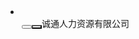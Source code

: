 <li id="ztreedeep_9" class="level1 e8_z_toplevel" treenode=""><div class="e8HoverZtreeDiv curSelectedNode" style="padding-left:18px"><button type="button" id="ztreedeep_9_switch" title="" class="level1 switch center_close" treenode_switch=""></button><button type="button" id="ztreedeep_9_check" class="chk checkbox_false_full" treenode_check="" onfocus="this.blur();" style="display:none;"></button><a id="ztreedeep_9_a" class="level1 curSelectedNode" treenode_a="" onclick="" target="_blank" style="" title="诚通人力资源有限公司"><button type="button" id="ztreedeep_9_ico" title="" treenode_ico="" class="ico_close" style="background:url(/images/treeimages/Home_wev8.gif) 0 0 no-repeat;"></button><span id="ztreedeep_9_span" class="">诚通人力资源有限公司</span></a></div><ul id="ztreedeep_9_ul" class="level1 line" style="display: none;"><li id="ztreedeep_274" class="level2 e8_z_seclevel" treenode=""><div class="e8HoverZtreeDiv" style="padding-left:36px"><button type="button" id="ztreedeep_274_switch" title="" class="level2 switch center_docu" treenode_switch=""></button><button type="button" id="ztreedeep_274_check" class="chk checkbox_false_full" treenode_check="" onfocus="this.blur();"></button><a id="ztreedeep_274_a" class="level2" treenode_a="" onclick="" target="_blank" style="" title="董事会"><button type="button" id="ztreedeep_274_ico" title="" treenode_ico="" class="ico_docu" style="background:url(/images/treeimages/subCopany_Colse_wev8.gif) 0 0 no-repeat;"></button><span id="ztreedeep_274_span" class="">董事会</span></a></div></li><li id="ztreedeep_275" class="level2 e8_z_seclevel" treenode=""><div class="e8HoverZtreeDiv" style="padding-left:36px"><button type="button" id="ztreedeep_275_switch" title="" class="level2 switch center_docu" treenode_switch=""></button><button type="button" id="ztreedeep_275_check" class="chk checkbox_false_full" treenode_check="" onfocus="this.blur();"></button><a id="ztreedeep_275_a" class="level2" treenode_a="" onclick="" target="_blank" style="" title="监事会"><button type="button" id="ztreedeep_275_ico" title="" treenode_ico="" class="ico_docu" style="background:url(/images/treeimages/subCopany_Colse_wev8.gif) 0 0 no-repeat;"></button><span id="ztreedeep_275_span" class="">监事会</span></a></div></li><li id="ztreedeep_276" class="level2 e8_z_seclevel" treenode=""><div class="e8HoverZtreeDiv" style="padding-left:36px"><button type="button" id="ztreedeep_276_switch" title="" class="level2 switch center_docu" treenode_switch=""></button><button type="button" id="ztreedeep_276_check" class="chk checkbox_false_full" treenode_check="" onfocus="this.blur();"></button><a id="ztreedeep_276_a" class="level2" treenode_a="" onclick="" target="_blank" style="" title="党委"><button type="button" id="ztreedeep_276_ico" title="" treenode_ico="" class="ico_docu" style="background:url(/images/treeimages/subCopany_Colse_wev8.gif) 0 0 no-repeat;"></button><span id="ztreedeep_276_span" class="">党委</span></a></div></li><li id="ztreedeep_277" class="level2 e8_z_seclevel" treenode=""><div class="e8HoverZtreeDiv" style="padding-left:36px"><button type="button" id="ztreedeep_277_switch" title="" class="level2 switch center_docu" treenode_switch=""></button><button type="button" id="ztreedeep_277_check" class="chk checkbox_false_full" treenode_check="" onfocus="this.blur();"></button><a id="ztreedeep_277_a" class="level2" treenode_a="" onclick="" target="_blank" style="" title="纪委"><button type="button" id="ztreedeep_277_ico" title="" treenode_ico="" class="ico_docu" style="background:url(/images/treeimages/subCopany_Colse_wev8.gif) 0 0 no-repeat;"></button><span id="ztreedeep_277_span" class="">纪委</span></a></div></li><li id="ztreedeep_278" class="level2 e8_z_seclevel" treenode=""><div class="e8HoverZtreeDiv" style="padding-left:36px"><button type="button" id="ztreedeep_278_switch" title="" class="level2 switch center_docu" treenode_switch=""></button><button type="button" id="ztreedeep_278_check" class="chk checkbox_false_full" treenode_check="" onfocus="this.blur();"></button><a id="ztreedeep_278_a" class="level2" treenode_a="" onclick="" target="_blank" style="" title="经营班子"><button type="button" id="ztreedeep_278_ico" title="" treenode_ico="" class="ico_docu" style="background:url(/images/treeimages/subCopany_Colse_wev8.gif) 0 0 no-repeat;"></button><span id="ztreedeep_278_span" class="">经营班子</span></a></div></li><li id="ztreedeep_279" class="level2 e8_z_seclevel" treenode=""><div class="e8HoverZtreeDiv" style="padding-left:36px"><button type="button" id="ztreedeep_279_switch" title="" class="level2 switch center_docu" treenode_switch=""></button><button type="button" id="ztreedeep_279_check" class="chk checkbox_false_full" treenode_check="" onfocus="this.blur();"></button><a id="ztreedeep_279_a" class="level2" treenode_a="" onclick="" target="_blank" style="" title="业务顾问"><button type="button" id="ztreedeep_279_ico" title="" treenode_ico="" class="ico_docu" style="background:url(/images/treeimages/subCopany_Colse_wev8.gif) 0 0 no-repeat;"></button><span id="ztreedeep_279_span" class="">业务顾问</span></a></div></li><li id="ztreedeep_280" class="level2 e8_z_seclevel" treenode=""><div class="e8HoverZtreeDiv" style="padding-left:36px"><button type="button" id="ztreedeep_280_switch" title="" class="level2 switch center_docu" treenode_switch=""></button><button type="button" id="ztreedeep_280_check" class="chk checkbox_false_full" treenode_check="" onfocus="this.blur();"></button><a id="ztreedeep_280_a" class="level2" treenode_a="" onclick="" target="_blank" style="" title="刘建斌"><button type="button" id="ztreedeep_280_ico" title="" treenode_ico="" class="ico_docu" style="background:url(/images/treeimages/subCopany_Colse_wev8.gif) 0 0 no-repeat;"></button><span id="ztreedeep_280_span" class="">刘建斌</span></a></div></li><li id="ztreedeep_281" class="level2 e8_z_seclevel" treenode=""><div class="e8HoverZtreeDiv" style="padding-left:36px"><button type="button" id="ztreedeep_281_switch" title="" class="level2 switch center_docu" treenode_switch=""></button><button type="button" id="ztreedeep_281_check" class="chk checkbox_false_full" treenode_check="" onfocus="this.blur();"></button><a id="ztreedeep_281_a" class="level2" treenode_a="" onclick="" target="_blank" style="" title="董事会办公室"><button type="button" id="ztreedeep_281_ico" title="" treenode_ico="" class="ico_docu" style="background:url(/images/treeimages/subCopany_Colse_wev8.gif) 0 0 no-repeat;"></button><span id="ztreedeep_281_span" class="">董事会办公室</span></a></div></li><li id="ztreedeep_282" class="level2 e8_z_seclevel" treenode=""><div class="e8HoverZtreeDiv" style="padding-left:36px"><button type="button" id="ztreedeep_282_switch" title="" class="level2 switch center_docu" treenode_switch=""></button><button type="button" id="ztreedeep_282_check" class="chk checkbox_false_full" treenode_check="" onfocus="this.blur();"></button><a id="ztreedeep_282_a" class="level2" treenode_a="" onclick="" target="_blank" style="" title="总经理办公室"><button type="button" id="ztreedeep_282_ico" title="" treenode_ico="" class="ico_docu" style="background:url(/images/treeimages/subCopany_Colse_wev8.gif) 0 0 no-repeat;"></button><span id="ztreedeep_282_span" class="">总经理办公室</span></a></div></li><li id="ztreedeep_283" class="level2 e8_z_seclevel" treenode=""><div class="e8HoverZtreeDiv" style="padding-left:36px"><button type="button" id="ztreedeep_283_switch" title="" class="level2 switch center_docu" treenode_switch=""></button><button type="button" id="ztreedeep_283_check" class="chk checkbox_false_full" treenode_check="" onfocus="this.blur();"></button><a id="ztreedeep_283_a" class="level2" treenode_a="" onclick="" target="_blank" style="" title="党群工作部_巡查办公室"><button type="button" id="ztreedeep_283_ico" title="" treenode_ico="" class="ico_docu" style="background:url(/images/treeimages/subCopany_Colse_wev8.gif) 0 0 no-repeat;"></button><span id="ztreedeep_283_span" class="">党群工作部_巡查办公室</span></a></div></li><li id="ztreedeep_284" class="level2 e8_z_seclevel" treenode=""><div class="e8HoverZtreeDiv" style="padding-left:36px"><button type="button" id="ztreedeep_284_switch" title="" class="level2 switch center_docu" treenode_switch=""></button><button type="button" id="ztreedeep_284_check" class="chk checkbox_false_full" treenode_check="" onfocus="this.blur();"></button><a id="ztreedeep_284_a" class="level2" treenode_a="" onclick="" target="_blank" style="" title="纪委办公室"><button type="button" id="ztreedeep_284_ico" title="" treenode_ico="" class="ico_docu" style="background:url(/images/treeimages/subCopany_Colse_wev8.gif) 0 0 no-repeat;"></button><span id="ztreedeep_284_span" class="">纪委办公室</span></a></div></li><li id="ztreedeep_285" class="level2 e8_z_seclevel" treenode=""><div class="e8HoverZtreeDiv" style="padding-left:36px"><button type="button" id="ztreedeep_285_switch" title="" class="level2 switch center_docu" treenode_switch=""></button><button type="button" id="ztreedeep_285_check" class="chk checkbox_false_full" treenode_check="" onfocus="this.blur();"></button><a id="ztreedeep_285_a" class="level2" treenode_a="" onclick="" target="_blank" style="" title="人力资源部_党委组织部"><button type="button" id="ztreedeep_285_ico" title="" treenode_ico="" class="ico_docu" style="background:url(/images/treeimages/subCopany_Colse_wev8.gif) 0 0 no-repeat;"></button><span id="ztreedeep_285_span" class="">人力资源部_党委组织部</span></a></div></li><li id="ztreedeep_286" class="level2 e8_z_seclevel" treenode=""><div class="e8HoverZtreeDiv" style="padding-left:36px"><button type="button" id="ztreedeep_286_switch" title="" class="level2 switch center_docu" treenode_switch=""></button><button type="button" id="ztreedeep_286_check" class="chk checkbox_false_full" treenode_check="" onfocus="this.blur();"></button><a id="ztreedeep_286_a" class="level2" treenode_a="" onclick="" target="_blank" style="" title="财务管理部"><button type="button" id="ztreedeep_286_ico" title="" treenode_ico="" class="ico_docu" style="background:url(/images/treeimages/subCopany_Colse_wev8.gif) 0 0 no-repeat;"></button><span id="ztreedeep_286_span" class="">财务管理部</span></a></div></li><li id="ztreedeep_287" class="level2 e8_z_seclevel" treenode=""><div class="e8HoverZtreeDiv" style="padding-left:36px"><button type="button" id="ztreedeep_287_switch" title="" class="level2 switch center_docu" treenode_switch=""></button><button type="button" id="ztreedeep_287_check" class="chk checkbox_false_full" treenode_check="" onfocus="this.blur();"></button><a id="ztreedeep_287_a" class="level2" treenode_a="" onclick="" target="_blank" style="" title="战略投资部"><button type="button" id="ztreedeep_287_ico" title="" treenode_ico="" class="ico_docu" style="background:url(/images/treeimages/subCopany_Colse_wev8.gif) 0 0 no-repeat;"></button><span id="ztreedeep_287_span" class="">战略投资部</span></a></div></li><li id="ztreedeep_288" class="level2 e8_z_seclevel" treenode=""><div class="e8HoverZtreeDiv" style="padding-left:36px"><button type="button" id="ztreedeep_288_switch" title="" class="level2 switch center_docu" treenode_switch=""></button><button type="button" id="ztreedeep_288_check" class="chk checkbox_false_full" treenode_check="" onfocus="this.blur();"></button><a id="ztreedeep_288_a" class="level2" treenode_a="" onclick="" target="_blank" style="" title="企业管理部"><button type="button" id="ztreedeep_288_ico" title="" treenode_ico="" class="ico_docu" style="background:url(/images/treeimages/subCopany_Colse_wev8.gif) 0 0 no-repeat;"></button><span id="ztreedeep_288_span" class="">企业管理部</span></a></div></li><li id="ztreedeep_289" class="level2 e8_z_seclevel" treenode=""><div class="e8HoverZtreeDiv" style="padding-left:36px"><button type="button" id="ztreedeep_289_switch" title="" class="level2 switch center_docu" treenode_switch=""></button><button type="button" id="ztreedeep_289_check" class="chk checkbox_false_full" treenode_check="" onfocus="this.blur();"></button><a id="ztreedeep_289_a" class="level2" treenode_a="" onclick="" target="_blank" style="" title="市场部"><button type="button" id="ztreedeep_289_ico" title="" treenode_ico="" class="ico_docu" style="background:url(/images/treeimages/subCopany_Colse_wev8.gif) 0 0 no-repeat;"></button><span id="ztreedeep_289_span" class="">市场部</span></a></div></li><li id="ztreedeep_290" class="level2 e8_z_seclevel" treenode=""><div class="e8HoverZtreeDiv" style="padding-left:36px"><button type="button" id="ztreedeep_290_switch" title="" class="level2 switch center_close" treenode_switch=""></button><button type="button" id="ztreedeep_290_check" class="chk checkbox_false_full" treenode_check="" onfocus="this.blur();"></button><a id="ztreedeep_290_a" class="level2" treenode_a="" onclick="" target="_blank" style="" title="运营管理中心"><button type="button" id="ztreedeep_290_ico" title="" treenode_ico="" class="ico_close" style="background:url(/images/treeimages/subCopany_Colse_wev8.gif) 0 0 no-repeat;"></button><span id="ztreedeep_290_span" class="">运营管理中心</span></a></div><ul id="ztreedeep_290_ul" class="level2 line" style="display: none;"><li id="ztreedeep_381" class="level3 e8_z_seclevel" treenode=""><div class="e8HoverZtreeDiv" style="padding-left:54px"><button type="button" id="ztreedeep_381_switch" title="" class="level3 switch bottom_docu" treenode_switch=""></button><button type="button" id="ztreedeep_381_check" class="chk checkbox_false_full" treenode_check="" onfocus="this.blur();"></button><a id="ztreedeep_381_a" class="level3" treenode_a="" onclick="" target="_blank" style="" title="结算中心"><button type="button" id="ztreedeep_381_ico" title="" treenode_ico="" class="ico_docu" style="background:url(/images/treeimages/subCopany_Colse_wev8.gif) 0 0 no-repeat;"></button><span id="ztreedeep_381_span" class="">结算中心</span></a></div></li></ul></li><li id="ztreedeep_291" class="level2 e8_z_seclevel" treenode=""><div class="e8HoverZtreeDiv" style="padding-left:36px"><button type="button" id="ztreedeep_291_switch" title="" class="level2 switch center_docu" treenode_switch=""></button><button type="button" id="ztreedeep_291_check" class="chk checkbox_false_full" treenode_check="" onfocus="this.blur();"></button><a id="ztreedeep_291_a" class="level2" treenode_a="" onclick="" target="_blank" style="" title="天津分公司"><button type="button" id="ztreedeep_291_ico" title="" treenode_ico="" class="ico_docu" style="background:url(/images/treeimages/subCopany_Colse_wev8.gif) 0 0 no-repeat;"></button><span id="ztreedeep_291_span" class="">天津分公司</span></a></div></li><li id="ztreedeep_292" class="level2 e8_z_seclevel" treenode=""><div class="e8HoverZtreeDiv" style="padding-left:36px"><button type="button" id="ztreedeep_292_switch" title="" class="level2 switch center_docu" treenode_switch=""></button><button type="button" id="ztreedeep_292_check" class="chk checkbox_false_full" treenode_check="" onfocus="this.blur();"></button><a id="ztreedeep_292_a" class="level2" treenode_a="" onclick="" target="_blank" style="" title="上海分公司"><button type="button" id="ztreedeep_292_ico" title="" treenode_ico="" class="ico_docu" style="background:url(/images/treeimages/subCopany_Colse_wev8.gif) 0 0 no-repeat;"></button><span id="ztreedeep_292_span" class="">上海分公司</span></a></div></li><li id="ztreedeep_293" class="level2 e8_z_seclevel" treenode=""><div class="e8HoverZtreeDiv" style="padding-left:36px"><button type="button" id="ztreedeep_293_switch" title="" class="level2 switch center_docu" treenode_switch=""></button><button type="button" id="ztreedeep_293_check" class="chk checkbox_false_full" treenode_check="" onfocus="this.blur();"></button><a id="ztreedeep_293_a" class="level2" treenode_a="" onclick="" target="_blank" style="" title="广州分公司"><button type="button" id="ztreedeep_293_ico" title="" treenode_ico="" class="ico_docu" style="background:url(/images/treeimages/subCopany_Colse_wev8.gif) 0 0 no-repeat;"></button><span id="ztreedeep_293_span" class="">广州分公司</span></a></div></li><li id="ztreedeep_294" class="level2 e8_z_seclevel" treenode=""><div class="e8HoverZtreeDiv" style="padding-left:36px"><button type="button" id="ztreedeep_294_switch" title="" class="level2 switch center_docu" treenode_switch=""></button><button type="button" id="ztreedeep_294_check" class="chk checkbox_false_full" treenode_check="" onfocus="this.blur();"></button><a id="ztreedeep_294_a" class="level2" treenode_a="" onclick="" target="_blank" style="" title="贵阳分公司"><button type="button" id="ztreedeep_294_ico" title="" treenode_ico="" class="ico_docu" style="background:url(/images/treeimages/subCopany_Colse_wev8.gif) 0 0 no-repeat;"></button><span id="ztreedeep_294_span" class="">贵阳分公司</span></a></div></li><li id="ztreedeep_295" class="level2 e8_z_seclevel" treenode=""><div class="e8HoverZtreeDiv" style="padding-left:36px"><button type="button" id="ztreedeep_295_switch" title="" class="level2 switch center_docu" treenode_switch=""></button><button type="button" id="ztreedeep_295_check" class="chk checkbox_false_full" treenode_check="" onfocus="this.blur();"></button><a id="ztreedeep_295_a" class="level2" treenode_a="" onclick="" target="_blank" style="" title="人力资本事业部"><button type="button" id="ztreedeep_295_ico" title="" treenode_ico="" class="ico_docu" style="background:url(/images/treeimages/subCopany_Colse_wev8.gif) 0 0 no-repeat;"></button><span id="ztreedeep_295_span" class="">人力资本事业部</span></a></div></li><li id="ztreedeep_296" class="level2 e8_z_seclevel" treenode=""><div class="e8HoverZtreeDiv" style="padding-left:36px"><button type="button" id="ztreedeep_296_switch" title="" class="level2 switch center_close" treenode_switch=""></button><button type="button" id="ztreedeep_296_check" class="chk checkbox_false_full" treenode_check="" onfocus="this.blur();"></button><a id="ztreedeep_296_a" class="level2" treenode_a="" onclick="" target="_blank" style="" title="人力资源外包事业部"><button type="button" id="ztreedeep_296_ico" title="" treenode_ico="" class="ico_close" style="background:url(/images/treeimages/subCopany_Colse_wev8.gif) 0 0 no-repeat;"></button><span id="ztreedeep_296_span" class="">人力资源外包事业部</span></a></div></li><li id="ztreedeep_297" class="level2 e8_z_seclevel" treenode=""><div class="e8HoverZtreeDiv" style="padding-left:36px"><button type="button" id="ztreedeep_297_switch" title="" class="level2 switch center_close" treenode_switch=""></button><button type="button" id="ztreedeep_297_check" class="chk checkbox_false_full" treenode_check="" onfocus="this.blur();"></button><a id="ztreedeep_297_a" class="level2" treenode_a="" onclick="" target="_blank" style="" title="客户服务事业部"><button type="button" id="ztreedeep_297_ico" title="" treenode_ico="" class="ico_close" style="background:url(/images/treeimages/subCopany_Colse_wev8.gif) 0 0 no-repeat;"></button><span id="ztreedeep_297_span" class="">客户服务事业部</span></a></div></li><li id="ztreedeep_298" class="level2 e8_z_seclevel" treenode=""><div class="e8HoverZtreeDiv" style="padding-left:36px"><button type="button" id="ztreedeep_298_switch" title="" class="level2 switch center_docu" treenode_switch=""></button><button type="button" id="ztreedeep_298_check" class="chk checkbox_false_full" treenode_check="" onfocus="this.blur();"></button><a id="ztreedeep_298_a" class="level2" treenode_a="" onclick="" target="_blank" style="" title="档案部"><button type="button" id="ztreedeep_298_ico" title="" treenode_ico="" class="ico_docu" style="background:url(/images/treeimages/subCopany_Colse_wev8.gif) 0 0 no-repeat;"></button><span id="ztreedeep_298_span" class="">档案部</span></a></div></li><li id="ztreedeep_299" class="level2 e8_z_seclevel" treenode=""><div class="e8HoverZtreeDiv" style="padding-left:36px"><button type="button" id="ztreedeep_299_switch" title="" class="level2 switch center_docu" treenode_switch=""></button><button type="button" id="ztreedeep_299_check" class="chk checkbox_false_full" treenode_check="" onfocus="this.blur();"></button><a id="ztreedeep_299_a" class="level2" treenode_a="" onclick="" target="_blank" style="" title="残疾人事业部"><button type="button" id="ztreedeep_299_ico" title="" treenode_ico="" class="ico_docu" style="background:url(/images/treeimages/subCopany_Colse_wev8.gif) 0 0 no-repeat;"></button><span id="ztreedeep_299_span" class="">残疾人事业部</span></a></div></li><li id="ztreedeep_300" class="level2 e8_z_seclevel" treenode=""><div class="e8HoverZtreeDiv" style="padding-left:36px"><button type="button" id="ztreedeep_300_switch" title="" class="level2 switch center_docu" treenode_switch=""></button><button type="button" id="ztreedeep_300_check" class="chk checkbox_false_full" treenode_check="" onfocus="this.blur();"></button><a id="ztreedeep_300_a" class="level2" treenode_a="" onclick="" target="_blank" style="" title="京津分公司"><button type="button" id="ztreedeep_300_ico" title="" treenode_ico="" class="ico_docu" style="background:url(/images/treeimages/subCopany_Colse_wev8.gif) 0 0 no-repeat;"></button><span id="ztreedeep_300_span" class="">京津分公司</span></a></div></li><li id="ztreedeep_301" class="level2 e8_z_seclevel" treenode=""><div class="e8HoverZtreeDiv" style="padding-left:36px"><button type="button" id="ztreedeep_301_switch" title="" class="level2 switch center_docu" treenode_switch=""></button><button type="button" id="ztreedeep_301_check" class="chk checkbox_false_full" treenode_check="" onfocus="this.blur();"></button><a id="ztreedeep_301_a" class="level2" treenode_a="" onclick="" target="_blank" style="" title="国际业务项目组"><button type="button" id="ztreedeep_301_ico" title="" treenode_ico="" class="ico_docu" style="background:url(/images/treeimages/subCopany_Colse_wev8.gif) 0 0 no-repeat;"></button><span id="ztreedeep_301_span" class="">国际业务项目组</span></a></div></li><li id="ztreedeep_302" class="level2 e8_z_seclevel" treenode=""><div class="e8HoverZtreeDiv" style="padding-left:36px"><button type="button" id="ztreedeep_302_switch" title="" class="level2 switch center_close" treenode_switch=""></button><button type="button" id="ztreedeep_302_check" class="chk checkbox_false_full" treenode_check="" onfocus="this.blur();"></button><a id="ztreedeep_302_a" class="level2" treenode_a="" onclick="" target="_blank" style="" title="诚通人力资源北京有限公司"><button type="button" id="ztreedeep_302_ico" title="" treenode_ico="" class="ico_close" style="background:url(/images/treeimages/subCopany_Colse_wev8.gif) 0 0 no-repeat;"></button><span id="ztreedeep_302_span" class="">诚通人力资源北京有限公司</span></a></div></li><li id="ztreedeep_303" class="level2 e8_z_seclevel" treenode=""><div class="e8HoverZtreeDiv" style="padding-left:36px"><button type="button" id="ztreedeep_303_switch" title="" class="level2 switch center_close" treenode_switch=""></button><button type="button" id="ztreedeep_303_check" class="chk checkbox_false_full" treenode_check="" onfocus="this.blur();"></button><a id="ztreedeep_303_a" class="level2" treenode_a="" onclick="" target="_blank" style="" title="诚通互联（北京）科技有限公司"><button type="button" id="ztreedeep_303_ico" title="" treenode_ico="" class="ico_close" style="background:url(/images/treeimages/subCopany_Colse_wev8.gif) 0 0 no-repeat;"></button><span id="ztreedeep_303_span" class="">诚通互联（北京）科技有限公司</span></a></div></li><li id="ztreedeep_304" class="level2 e8_z_seclevel" treenode=""><div class="e8HoverZtreeDiv" style="padding-left:36px"><button type="button" id="ztreedeep_304_switch" title="" class="level2 switch center_docu" treenode_switch=""></button><button type="button" id="ztreedeep_304_check" class="chk checkbox_false_full" treenode_check="" onfocus="this.blur();"></button><a id="ztreedeep_304_a" class="level2" treenode_a="" onclick="" target="_blank" style="" title="海南诚港人力资源有限公司"><button type="button" id="ztreedeep_304_ico" title="" treenode_ico="" class="ico_docu" style="background:url(/images/treeimages/subCopany_Colse_wev8.gif) 0 0 no-repeat;"></button><span id="ztreedeep_304_span" class="">海南诚港人力资源有限公司</span></a></div></li><li id="ztreedeep_305" class="level2 e8_z_seclevel" treenode=""><div class="e8HoverZtreeDiv" style="padding-left:36px"><button type="button" id="ztreedeep_305_switch" title="" class="level2 switch center_docu" treenode_switch=""></button><button type="button" id="ztreedeep_305_check" class="chk checkbox_false_full" treenode_check="" onfocus="this.blur();"></button><a id="ztreedeep_305_a" class="level2" treenode_a="" onclick="" target="_blank" style="" title="诚通润物管理咨询北京有限公司"><button type="button" id="ztreedeep_305_ico" title="" treenode_ico="" class="ico_docu" style="background:url(/images/treeimages/subCopany_Colse_wev8.gif) 0 0 no-repeat;"></button><span id="ztreedeep_305_span" class="">诚通润物管理咨询北京有限公司</span></a></div></li><li id="ztreedeep_306" class="level2 e8_z_seclevel" treenode=""><div class="e8HoverZtreeDiv" style="padding-left:36px"><button type="button" id="ztreedeep_306_switch" title="" class="level2 switch center_docu" treenode_switch=""></button><button type="button" id="ztreedeep_306_check" class="chk checkbox_false_full" treenode_check="" onfocus="this.blur();"></button><a id="ztreedeep_306_a" class="level2" treenode_a="" onclick="" target="_blank" style="" title="团委"><button type="button" id="ztreedeep_306_ico" title="" treenode_ico="" class="ico_docu" style="background:url(/images/treeimages/subCopany_Colse_wev8.gif) 0 0 no-repeat;"></button><span id="ztreedeep_306_span" class="">团委</span></a></div></li><li id="ztreedeep_307" class="level2 e8_z_seclevel" treenode=""><div class="e8HoverZtreeDiv" style="padding-left:36px"><button type="button" id="ztreedeep_307_switch" title="" class="level2 switch center_docu" treenode_switch=""></button><button type="button" id="ztreedeep_307_check" class="chk checkbox_false_full" treenode_check="" onfocus="this.blur();"></button><a id="ztreedeep_307_a" class="level2" treenode_a="" onclick="" target="_blank" style="" title="工会"><button type="button" id="ztreedeep_307_ico" title="" treenode_ico="" class="ico_docu" style="background:url(/images/treeimages/subCopany_Colse_wev8.gif) 0 0 no-repeat;"></button><span id="ztreedeep_307_span" class="">工会</span></a></div></li><li id="ztreedeep_308" class="level2 e8_z_seclevel" treenode=""><div class="e8HoverZtreeDiv" style="padding-left:36px"><button type="button" id="ztreedeep_308_switch" title="" class="level2 switch center_docu" treenode_switch=""></button><button type="button" id="ztreedeep_308_check" class="chk checkbox_false_full" treenode_check="" onfocus="this.blur();"></button><a id="ztreedeep_308_a" class="level2" treenode_a="" onclick="" target="_blank" style="" title="月工作列会"><button type="button" id="ztreedeep_308_ico" title="" treenode_ico="" class="ico_docu" style="background:url(/images/treeimages/subCopany_Colse_wev8.gif) 0 0 no-repeat;"></button><span id="ztreedeep_308_span" class="">月工作列会</span></a></div></li><li id="ztreedeep_309" class="level2 e8_z_seclevel" treenode=""><div class="e8HoverZtreeDiv" style="padding-left:36px"><button type="button" id="ztreedeep_309_switch" title="" class="level2 switch center_docu" treenode_switch=""></button><button type="button" id="ztreedeep_309_check" class="chk checkbox_false_full" treenode_check="" onfocus="this.blur();"></button><a id="ztreedeep_309_a" class="level2" treenode_a="" onclick="" target="_blank" style="" title="职工代表组"><button type="button" id="ztreedeep_309_ico" title="" treenode_ico="" class="ico_docu" style="background:url(/images/treeimages/subCopany_Colse_wev8.gif) 0 0 no-repeat;"></button><span id="ztreedeep_309_span" class="">职工代表组</span></a></div></li><li id="ztreedeep_310" class="level2 e8_z_seclevel" treenode=""><div class="e8HoverZtreeDiv" style="padding-left:36px"><button type="button" id="ztreedeep_310_switch" title="" class="level2 switch center_docu" treenode_switch=""></button><button type="button" id="ztreedeep_310_check" class="chk checkbox_false_full" treenode_check="" onfocus="this.blur();"></button><a id="ztreedeep_310_a" class="level2" treenode_a="" onclick="" target="_blank" style="" title="集团老干部中心"><button type="button" id="ztreedeep_310_ico" title="" treenode_ico="" class="ico_docu" style="background:url(/images/treeimages/subCopany_Colse_wev8.gif) 0 0 no-repeat;"></button><span id="ztreedeep_310_span" class="">集团老干部中心</span></a></div></li><li id="ztreedeep_311" class="level2 e8_z_seclevel" treenode=""><div class="e8HoverZtreeDiv" style="padding-left:36px"><button type="button" id="ztreedeep_311_switch" title="" class="level2 switch center_docu" treenode_switch=""></button><button type="button" id="ztreedeep_311_check" class="chk checkbox_false_full" treenode_check="" onfocus="this.blur();"></button><a id="ztreedeep_311_a" class="level2" treenode_a="" onclick="" target="_blank" style="" title="派出人员"><button type="button" id="ztreedeep_311_ico" title="" treenode_ico="" class="ico_docu" style="background:url(/images/treeimages/subCopany_Colse_wev8.gif) 0 0 no-repeat;"></button><span id="ztreedeep_311_span" class="">派出人员</span></a></div></li><li id="ztreedeep_312" class="level2 e8_z_seclevel" treenode=""><div class="e8HoverZtreeDiv" style="padding-left:36px"><button type="button" id="ztreedeep_312_switch" title="" class="level2 switch center_docu" treenode_switch=""></button><button type="button" id="ztreedeep_312_check" class="chk checkbox_false_full" treenode_check="" onfocus="this.blur();"></button><a id="ztreedeep_312_a" class="level2" treenode_a="" onclick="" target="_blank" style="" title="计入公司"><button type="button" id="ztreedeep_312_ico" title="" treenode_ico="" class="ico_docu" style="background:url(/images/treeimages/subCopany_Colse_wev8.gif) 0 0 no-repeat;"></button><span id="ztreedeep_312_span" class="">计入公司</span></a></div></li><li id="ztreedeep_313" class="level2 e8_z_seclevel" treenode=""><div class="e8HoverZtreeDiv" style="padding-left:36px"><button type="button" id="ztreedeep_313_switch" title="" class="level2 switch bottom_docu" treenode_switch=""></button><button type="button" id="ztreedeep_313_check" class="chk checkbox_false_full" treenode_check="" onfocus="this.blur();"></button><a id="ztreedeep_313_a" class="level2" treenode_a="" onclick="" target="_blank" style="" title="雄安项目组"><button type="button" id="ztreedeep_313_ico" title="" treenode_ico="" class="ico_docu" style="background:url(/images/treeimages/subCopany_Colse_wev8.gif) 0 0 no-repeat;"></button><span id="ztreedeep_313_span" class="">雄安项目组</span></a></div></li></ul></li>
